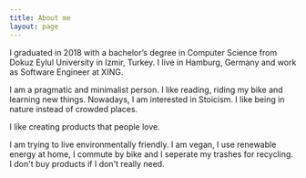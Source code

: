 ```yaml
---
title: About me
layout: page
---
```


I graduated in 2018 with a bachelor’s degree in Computer Science from Dokuz Eylul University in Izmir, Turkey. I live in Hamburg, Germany and work as Software Engineer at XING.

I am a pragmatic and minimalist person. I like reading, riding my bike and learning new things. Nowadays, I am interested in Stoicism. I like being in nature instead of crowded places.

I like creating products that people love.

I am trying to live environmentally friendly. I am vegan, I use renewable energy at home, I commute by bike and I seperate my trashes for recycling. I don't buy products if I don't really need.
